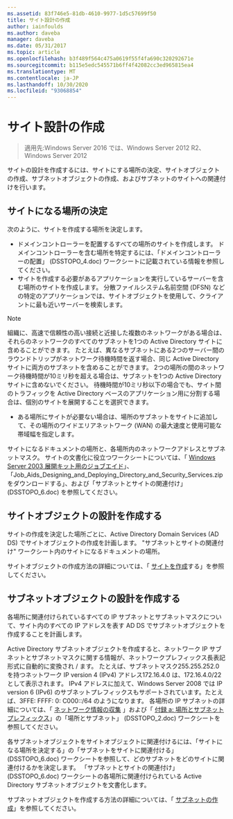 ```yaml
---
ms.assetid: 83f746e5-81db-4610-9977-1d5c57699f50
title: サイト設計の作成
author: iainfoulds
ms.author: daveba
manager: daveba
ms.date: 05/31/2017
ms.topic: article
ms.openlocfilehash: b3f489f564c475a0619f55f4fa690c320292671e
ms.sourcegitcommit: b115e5edc545571b6ff4f42082cc3ed965815ea4
ms.translationtype: MT
ms.contentlocale: ja-JP
ms.lasthandoff: 10/30/2020
ms.locfileid: "93068854"
---
```

# <a name="creating-a-site-design"></a>サイト設計の作成

> 適用先:Windows Server 2016 では、Windows Server 2012 R2、Windows Server 2012

サイトの設計を作成するには、サイトにする場所の決定、サイトオブジェクトの作成、サブネットオブジェクトの作成、およびサブネットのサイトへの関連付けを行います。

## <a name="deciding-which-locations-will-become-sites"></a>サイトになる場所の決定

次のように、サイトを作成する場所を決定します。

- ドメインコントローラーを配置するすべての場所のサイトを作成します。 ドメインコントローラーを含む場所を特定するには、「ドメインコントローラーの配置」 (DSSTOPO_4.doc) ワークシートに記載されている情報を参照してください。
- サイトを作成する必要があるアプリケーションを実行しているサーバーを含む場所のサイトを作成します。 分散ファイルシステム名前空間 (DFSN) などの特定のアプリケーションでは、サイトオブジェクトを使用して、クライアントに最も近いサーバーを検索します。

> [!NOTE]
> 組織に、高速で信頼性の高い接続と近接した複数のネットワークがある場合は、それらのネットワークのすべてのサブネットを1つの Active Directory サイトに含めることができます。 たとえば、異なるサブネットにある2つのサーバー間のラウンドトリップがネットワーク待機時間を返す場合、同じ Active Directory サイトに両方のサブネットを含めることができます。 2つの場所の間のネットワーク待機時間が10ミリ秒を超える場合は、サブネットを1つの Active Directory サイトに含めないでください。 待機時間が10ミリ秒以下の場合でも、サイト間のトラフィックを Active Directory ベースのアプリケーション用に分割する場合は、個別のサイトを展開することを選択できます。

- ある場所にサイトが必要ない場合は、場所のサブネットをサイトに追加して、その場所のワイドエリアネットワーク (WAN) の最大速度と使用可能な帯域幅を指定します。

サイトになるドキュメントの場所と、各場所内のネットワークアドレスとサブネットマスク。 サイトの文書化に役立つワークシートについては、「 [Windows Server 2003 展開キット用のジョブエイド](https://microsoft.com/download/details.aspx?id=9608)」、「Job_Aids_Designing_and_Deploying_Directory_and_Security_Services.zip をダウンロードする」、および「サブネットとサイトの関連付け」 (DSSTOPO_6.doc) を参照してください。

## <a name="creating-a-site-object-design"></a>サイトオブジェクトの設計を作成する

サイトの作成を決定した場所ごとに、Active Directory Domain Services (AD DS) でサイトオブジェクトの作成を計画します。 "サブネットとサイトの関連付け" ワークシート内のサイトになるドキュメントの場所。

サイトオブジェクトの作成方法の詳細については、「 [サイトを作成](/previous-versions/windows/it-pro/windows-server-2008-r2-and-2008/cc772304(v=ws.11))する」を参照してください。

## <a name="creating-a-subnet-object-design"></a>サブネットオブジェクトの設計を作成する

各場所に関連付けられているすべての IP サブネットとサブネットマスクについて、サイト内のすべての IP アドレスを表す AD DS でサブネットオブジェクトを作成することを計画します。

Active Directory サブネットオブジェクトを作成すると、ネットワーク IP サブネットとサブネットマスクに関する情報が、ネットワークプレフィックス長表記形式に自動的に変換され <IP address> / <prefix length> ます。 たとえば、サブネットマスク255.255.252.0 を持つネットワーク IP version 4 (IPv4) アドレス172.16.4.0 は、172.16.4.0/22 として表示されます。 IPv4 アドレスに加えて、Windows Server 2008 では IP version 6 (IPv6) のサブネットプレフィックスもサポートされています。たとえば、3FFE: FFFF: 0: C000::/64 のようになります。 各場所の IP サブネットの詳細については、「 [ネットワーク情報の収集](../../ad-ds/plan/Collecting-Network-Information.md) 」および「 [付録 a: 場所とサブネットプレフィックス](Appendix-A--Locations-and-Subnet-Prefixes.md)」の「場所とサブネット」 (DSSTOPO_2.doc) ワークシートを参照してください。

各サブネットオブジェクトをサイトオブジェクトに関連付けるには、「サイトになる場所を決定する」の「サブネットをサイトに関連付ける」 (DSSTOPO_6.doc) ワークシートを参照して、どのサブネットをどのサイトに関連付けるかを決定します。 「サブネットとサイトの関連付け」 (DSSTOPO_6.doc) ワークシートの各場所に関連付けられている Active Directory サブネットオブジェクトを文書化します。

サブネットオブジェクトを作成する方法の詳細については、「 [サブネットの作成](/previous-versions/windows/it-pro/windows-server-2008-r2-and-2008/cc770372(v=ws.11))」を参照してください。
